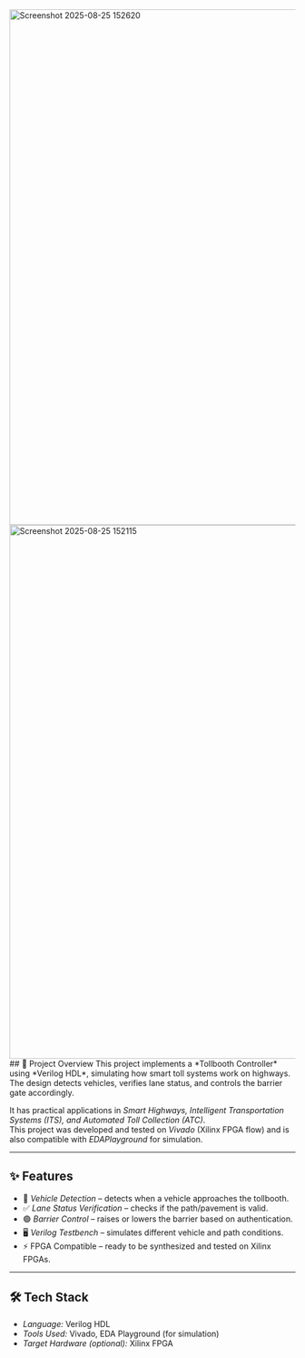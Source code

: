 <img width="1888" height="907" alt="Screenshot 2025-08-25 152620" src="https://github.com/user-attachments/assets/53ce1e6b-90be-4424-beb0-cd63c8344663" />
<img width="1872" height="939" alt="Screenshot 2025-08-25 152115" src="https://github.com/user-attachments/assets/570089c0-19c4-47e7-b75b-873c847308cd" />
## 📌 Project Overview  
This project implements a *Tollbooth Controller* using *Verilog HDL*, simulating how smart toll systems work on highways.  
The design detects vehicles, verifies lane status, and controls the barrier gate accordingly.  

It has practical applications in *Smart Highways, Intelligent Transportation Systems (ITS), and Automated Toll Collection (ATC)*.  
This project was developed and tested on *Vivado* (Xilinx FPGA flow) and is also compatible with *EDAPlayground* for simulation.  

---

## ✨ Features
- 🚙 *Vehicle Detection* – detects when a vehicle approaches the tollbooth.  
- ✅ *Lane Status Verification* – checks if the path/pavement is valid.  
- 🟢 *Barrier Control* – raises or lowers the barrier based on authentication.  
- 🖥️ *Verilog Testbench* – simulates different vehicle and path conditions.  
- ⚡ FPGA Compatible – ready to be synthesized and tested on Xilinx FPGAs.  

---

## 🛠️ Tech Stack
- *Language:* Verilog HDL
- *Tools Used:* Vivado, EDA Playground (for simulation)  
- *Target Hardware (optional):* Xilinx FPGA  
